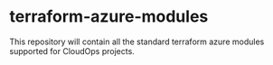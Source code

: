 # terraform-azure-modules
This repository will contain all the standard terraform azure modules supported for CloudOps projects. 
